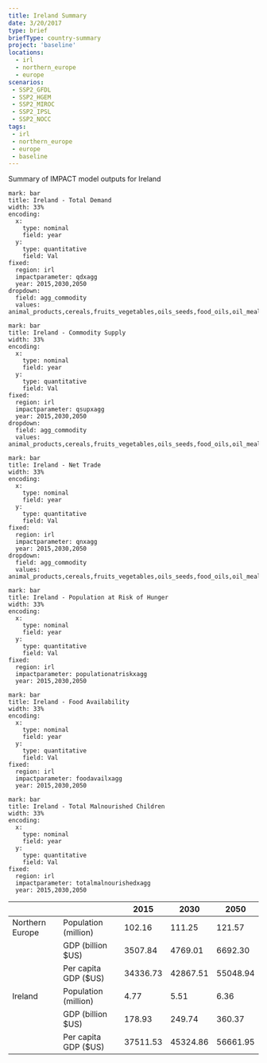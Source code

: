 ```yaml
---
title: Ireland Summary
date: 3/20/2017
type: brief
briefType: country-summary
project: 'baseline'
locations:
  - irl
  - northern_europe
  - europe
scenarios:
 - SSP2_GFDL
 - SSP2_HGEM
 - SSP2_MIROC
 - SSP2_IPSL
 - SSP2_NOCC
tags:
 - irl
 - northern_europe
 - europe
 - baseline
---
```

Summary of IMPACT model outputs for Ireland

```chart
mark: bar
title: Ireland - Total Demand
width: 33%
encoding:
  x:
    type: nominal
    field: year
  y:
    type: quantitative
    field: Val
fixed:
  region: irl
  impactparameter: qdxagg
  year: 2015,2030,2050
dropdown:
  field: agg_commodity
  values: animal_products,cereals,fruits_vegetables,oils_seeds,food_oils,oil_meals,other,pulses,roots_tubers,sugar
```

```chart
mark: bar
title: Ireland - Commodity Supply
width: 33%
encoding:
  x:
    type: nominal
    field: year
  y:
    type: quantitative
    field: Val
fixed:
  region: irl
  impactparameter: qsupxagg
  year: 2015,2030,2050
dropdown:
  field: agg_commodity
  values: animal_products,cereals,fruits_vegetables,oils_seeds,food_oils,oil_meals,other,pulses,roots_tubers,sugar
```

```chart
mark: bar
title: Ireland - Net Trade
width: 33%
encoding:
  x:
    type: nominal
    field: year
  y:
    type: quantitative
    field: Val
fixed:
  region: irl
  impactparameter: qnxagg
  year: 2015,2030,2050
dropdown:
  field: agg_commodity
  values: animal_products,cereals,fruits_vegetables,oils_seeds,food_oils,oil_meals,other,pulses,roots_tubers,sugar
```

```chart
mark: bar
title: Ireland - Population at Risk of Hunger
width: 33%
encoding:
  x:
    type: nominal
    field: year
  y:
    type: quantitative
    field: Val
fixed:
  region: irl
  impactparameter: populationatriskxagg
  year: 2015,2030,2050
```

```chart
mark: bar
title: Ireland - Food Availability
width: 33%
encoding:
  x:
    type: nominal
    field: year
  y:
    type: quantitative
    field: Val
fixed:
  region: irl
  impactparameter: foodavailxagg
  year: 2015,2030,2050
```

```chart
mark: bar
title: Ireland - Total Malnourished Children
width: 33%
encoding:
  x:
    type: nominal
    field: year
  y:
    type: quantitative
    field: Val
fixed:
  region: irl
  impactparameter: totalmalnourishedxagg
  year: 2015,2030,2050
```

|   |   | 2015 | 2030 | 2050 |
|---|---|---|---|---|
| Northern Europe | Population (million) | 102.16 | 111.25 | 121.57 |
|  | GDP (billion $US) | 3507.84 | 4769.01 | 6692.30 |
|  | Per capita GDP ($US) | 34336.73 | 42867.51 | 55048.94 |
| Ireland | Population (million) | 4.77 | 5.51 | 6.36 |
|  | GDP (billion $US) | 178.93 | 249.74 | 360.37 |
|  | Per capita GDP ($US) | 37511.53| 45324.86| 56661.95|